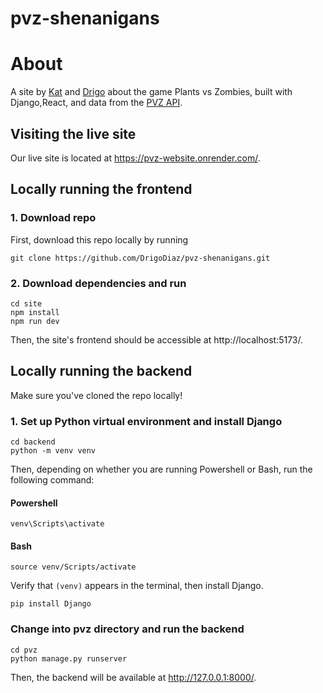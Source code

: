 # pvz-shenanigans

# About
A site by [Kat](https://github.com/k1tk4t5) and [Drigo](https://github.com/DrigoDiaz) about the game Plants vs Zombies, built with Django,React, and data from the [PVZ API](https://pvz-2-api.vercel.app/docs#information).

## Visiting the live site
Our live site is located at https://pvz-website.onrender.com/.

## Locally running the frontend
### 1. Download repo
First, download this repo locally by running
```
git clone https://github.com/DrigoDiaz/pvz-shenanigans.git
```

### 2. Download dependencies and run
```
cd site
npm install
npm run dev
```
Then, the site's frontend should be accessible at http://localhost:5173/.

## Locally running the backend
Make sure you've cloned the repo locally!
### 1. Set up Python virtual environment and install Django
```
cd backend
python -m venv venv
```

Then, depending on whether you are running Powershell or Bash, run the following command:
#### Powershell
```
venv\Scripts\activate
```
#### Bash
```
source venv/Scripts/activate
```

Verify that `(venv)` appears in the terminal, then install Django.
```
pip install Django
```

### Change into pvz directory and run the backend
```
cd pvz
python manage.py runserver
```

Then, the backend will be available at http://127.0.0.1:8000/.